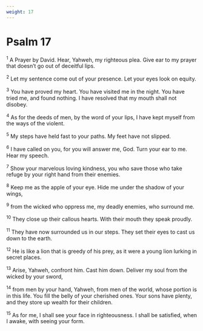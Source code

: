 ```yaml
---
weight: 17
---
```


# Psalm 17

<sup>1</sup> A Prayer by David. Hear, Yahweh, my righteous plea. Give ear to my prayer that doesn’t go out of deceitful lips. 

<sup>2</sup> Let my sentence come out of your presence. Let your eyes look on equity. 

<sup>3</sup> You have proved my heart. You have visited me in the night. You have tried me, and found nothing. I have resolved that my mouth shall not disobey. 

<sup>4</sup> As for the deeds of men, by the word of your lips, I have kept myself from the ways of the violent. 

<sup>5</sup> My steps have held fast to your paths. My feet have not slipped. 

<sup>6</sup> I have called on you, for you will answer me, God. Turn your ear to me. Hear my speech. 

<sup>7</sup> Show your marvelous loving kindness, you who save those who take refuge by your right hand from their enemies. 

<sup>8</sup> Keep me as the apple of your eye. Hide me under the shadow of your wings, 

<sup>9</sup> from the wicked who oppress me, my deadly enemies, who surround me. 

<sup>10</sup> They close up their callous hearts. With their mouth they speak proudly. 

<sup>11</sup> They have now surrounded us in our steps. They set their eyes to cast us down to the earth. 

<sup>12</sup> He is like a lion that is greedy of his prey, as it were a young lion lurking in secret places. 

<sup>13</sup> Arise, Yahweh, confront him. Cast him down. Deliver my soul from the wicked by your sword, 

<sup>14</sup> from men by your hand, Yahweh, from men of the world, whose portion is in this life. You fill the belly of your cherished ones. Your sons have plenty, and they store up wealth for their children. 

<sup>15</sup> As for me, I shall see your face in righteousness. I shall be satisfied, when I awake, with seeing your form. 


